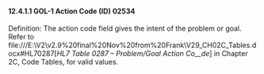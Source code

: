 #### 12.4.1.1 GOL-1 Action Code (ID) 02534

Definition: The action code field gives the intent of the problem or goal. Refer to file:///E:\V2\v2.9%20final%20Nov%20from%20Frank\V29_CH02C_Tables.docx#HL70287[_HL7 Table 0287 – Problem/Goal Action Co__de_] in Chapter 2C, Code Tables, for valid values.

